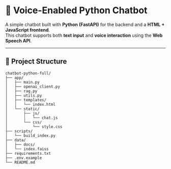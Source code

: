 # 🎤 Voice-Enabled Python Chatbot

A simple chatbot built with **Python (FastAPI)** for the backend and a **HTML + JavaScript frontend**.  
This chatbot supports both **text input** and **voice interaction** using the **Web Speech API**.

---

## 📂 Project Structure

```
chatbot-python-full/
├── app/
│   ├── main.py
│   ├── openai_client.py
│   ├── rag.py
│   ├── utils.py
│   ├── templates/
│   │   └── index.html
│   └── static/
│       ├── js/
│       │   └── chat.js
│       └── css/
│           └── style.css
├── scripts/
│   └── build_index.py
├── data/
│   ├── docs/
│   └── index.faiss
├── requirements.txt
├── .env.example
└── README.md

```